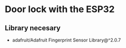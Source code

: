 # Door lock with the ESP32

## Library necesary 
 * adafruit/Adafruit Fingerprint Sensor Library@^2.0.7